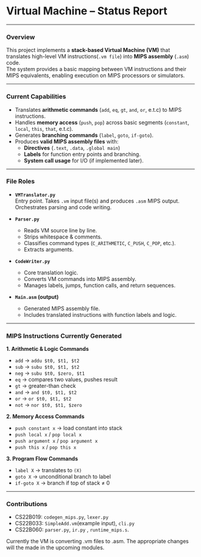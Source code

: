 # Virtual Machine – Status Report


--- 
### Overview
This project implements a **stack-based Virtual Machine (VM)** that translates high-level VM instructions(`.vm file`) into **MIPS assembly** (`.asm`) code.  
The system provides a basic mapping between VM instructions and their MIPS equivalents, enabling execution on MIPS processors or simulators.

---

### Current Capabilities
- Translates **arithmetic commands** (`add`, `eq`,  `gt`, `and`, `or`, e.t.c) to MIPS instructions.
- Handles **memory access** (`push`, `pop`) across basic segments (`constant`, `local`, `this`, `that`, e.t.c).
- Generates **branching commands** (`label`, `goto`, `if-goto`).
- Produces **valid MIPS assembly files** with:
  - **Directives** (`.text`, `.data`, `.global main`)
  - **Labels** for function entry points and branching.
  - **System call usage** for I/O (if implemented later).

---

### File Roles
- **`VMTranslator.py`**  
  Entry point. Takes `.vm` input file(s) and produces `.asm` MIPS output.  
  Orchestrates parsing and code writing.

- **`Parser.py`**  
  - Reads VM source line by line.  
  - Strips whitespace & comments.  
  - Classifies command types (`C_ARITHMETIC`, `C_PUSH`, `C_POP`, etc.).  
  - Extracts arguments.

- **`CodeWriter.py`**  
  - Core translation logic.  
  - Converts VM commands into MIPS assembly.  
  - Manages labels, jumps, function calls, and return sequences.

- **`Main.asm` (output)**  
  - Generated MIPS assembly file.  
  - Includes translated instructions with function labels and logic.

---

### MIPS Instructions Currently Generated
**1. Arithmetic & Logic Commands**
- `add` → `addu $t0, $t1, $t2`
- `sub` → `subu $t0, $t1, $t2`
- `neg` → `subu $t0, $zero, $t1`
- `eq`  → compares two values, pushes result
- `gt`  → greater-than check
- `and` → `and $t0, $t1, $t2`
- `or`  → `or $t0, $t1, $t2`
- `not` → `nor $t0, $t1, $zero`

**2. Memory Access Commands**
- `push constant x` → load constant into stack
- `push local x` / `pop local x`
- `push argument x` / `pop argument x`
- `push this x` / `pop this x`

**3. Program Flow Commands**
- `label X` → translates to `(X)`
- `goto X` → unconditional branch to label
- `if-goto X` → branch if top of stack ≠ 0

---
### Contributions
- CS22B019: `codegen_mips.py`, `lexer.py`
- CS22B033: `SimpleAdd.vm`(example input), `cli.py`
- CS22B060: `parser.py`, `ir.py` , `runtime_mips.s`. 

Currently the VM is converting .vm files to .asm. The appropriate changes will the made in the upcoming modules. 

